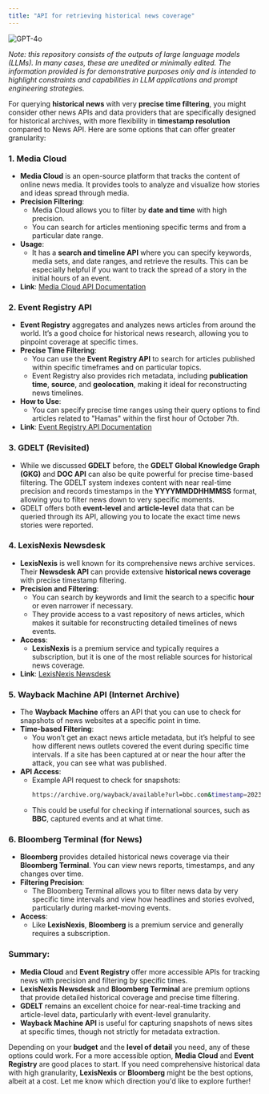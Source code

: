 ```yaml
---
title: "API for retrieving historical news coverage"
---
```

![GPT-4o](https://img.shields.io/badge/GPT--4o-3333FF?style=for-the-badge&logo=openai&logoColor=white)



*Note: this repository consists of the outputs of large language models (LLMs). In many cases, these are unedited or minimally edited. The information provided is for demonstrative purposes only and is intended to highlight constraints and capabilities in LLM applications and prompt engineering strategies.*


For querying **historical news** with very **precise time filtering**, you might consider other news APIs and data providers that are specifically designed for historical archives, with more flexibility in **timestamp resolution** compared to News API. Here are some options that can offer greater granularity:

### **1. Media Cloud**
- **Media Cloud** is an open-source platform that tracks the content of online news media. It provides tools to analyze and visualize how stories and ideas spread through media.
- **Precision Filtering**:
  - Media Cloud allows you to filter by **date and time** with high precision.
  - You can search for articles mentioning specific terms and from a particular date range.
- **Usage**:
  - It has a **search and timeline API** where you can specify keywords, media sets, and date ranges, and retrieve the results. This can be especially helpful if you want to track the spread of a story in the initial hours of an event.
- **Link**: [Media Cloud API Documentation](https://mediacloud.org/)

### **2. Event Registry API**
- **Event Registry** aggregates and analyzes news articles from around the world. It’s a good choice for historical news research, allowing you to pinpoint coverage at specific times.
- **Precise Time Filtering**:
  - You can use the **Event Registry API** to search for articles published within specific timeframes and on particular topics.
  - Event Registry also provides rich metadata, including **publication time**, **source**, and **geolocation**, making it ideal for reconstructing news timelines.
- **How to Use**:
  - You can specify precise time ranges using their query options to find articles related to "Hamas" within the first hour of October 7th.
- **Link**: [Event Registry API Documentation](https://eventregistry.org/documentation)

### **3. GDELT (Revisited)**
- While we discussed **GDELT** before, the **GDELT Global Knowledge Graph (GKG)** and **DOC API** can also be quite powerful for precise time-based filtering. The GDELT system indexes content with near real-time precision and records timestamps in the **YYYYMMDDHHMMSS** format, allowing you to filter news down to very specific moments.
- GDELT offers both **event-level** and **article-level** data that can be queried through its API, allowing you to locate the exact time news stories were reported.

### **4. LexisNexis Newsdesk**
- **LexisNexis** is well known for its comprehensive news archive services. Their **Newsdesk API** can provide extensive **historical news coverage** with precise timestamp filtering.
- **Precision and Filtering**:
  - You can search by keywords and limit the search to a specific **hour** or even narrower if necessary.
  - They provide access to a vast repository of news articles, which makes it suitable for reconstructing detailed timelines of news events.
- **Access**:
  - **LexisNexis** is a premium service and typically requires a subscription, but it is one of the most reliable sources for historical news coverage.
- **Link**: [LexisNexis Newsdesk](https://www.lexisnexis.com/en-us/products/newsdesk.page)

### **5. Wayback Machine API (Internet Archive)**
- The **Wayback Machine** offers an API that you can use to check for snapshots of news websites at a specific point in time.
- **Time-based Filtering**:
  - You won’t get an exact news article metadata, but it’s helpful to see how different news outlets covered the event during specific time intervals. If a site has been captured at or near the hour after the attack, you can see what was published.
- **API Access**:
  - Example API request to check for snapshots:
    ```bash
    https://archive.org/wayback/available?url=bbc.com&timestamp=20231007033000
    ```
  - This could be useful for checking if international sources, such as **BBC**, captured events and at what time.

### **6. Bloomberg Terminal (for News)**
- **Bloomberg** provides detailed historical news coverage via their **Bloomberg Terminal**. You can view news reports, timestamps, and any changes over time.
- **Filtering Precision**:
  - The Bloomberg Terminal allows you to filter news data by very specific time intervals and view how headlines and stories evolved, particularly during market-moving events.
- **Access**:
  - Like **LexisNexis**, **Bloomberg** is a premium service and generally requires a subscription.

### **Summary**:
- **Media Cloud** and **Event Registry** offer more accessible APIs for tracking news with precision and filtering by specific times.
- **LexisNexis Newsdesk** and **Bloomberg Terminal** are premium options that provide detailed historical coverage and precise time filtering.
- **GDELT** remains an excellent choice for near-real-time tracking and article-level data, particularly with event-level granularity.
- **Wayback Machine API** is useful for capturing snapshots of news sites at specific times, though not strictly for metadata extraction.

Depending on your **budget** and the **level of detail** you need, any of these options could work. For a more accessible option, **Media Cloud** and **Event Registry** are good places to start. If you need comprehensive historical data with high granularity, **LexisNexis** or **Bloomberg** might be the best options, albeit at a cost. Let me know which direction you'd like to explore further!